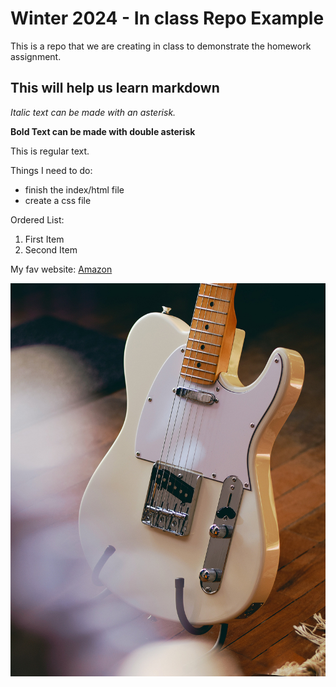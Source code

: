 # Winter 2024 - In class Repo Example
This is a repo that we are creating in class to demonstrate the homework assignment.
## This will help us learn markdown
*Italic text can be made with an asterisk.*

**Bold Text can be made with double asterisk**

This is regular text.

Things I need to do:
- finish the index/html file
- create a css file

Ordered List:

1. First Item
2. Second Item

My fav website:
[Amazon](http://www.amazon.com)

![Fender Telecaster](images/tele.jpg)
